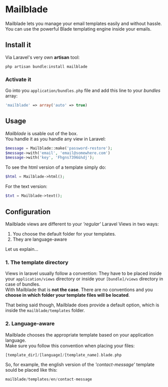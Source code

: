 Mailblade
=========

Mailblade lets you manage your email templates easily and without hassle.  
You can use the powerful Blade templating engine inside your emails.

## Install it
Via Laravel's very own **artisan** tool:  
```
php artisan bundle:install mailblade
```

### Activate it
Go into you `application/bundles.php` file and add this line to your *bundles* array:

```php
'mailblade' => array('auto' => true)
```

## Usage
*Mailblade* is usable out of the box.  
You handle it as you handle any view in Laravel:

```php
$message = Mailblade::make('password-restore');
$message->with('email', 'email@somewhere.com')
$message->with('key', 'Fhgns7396&%dj');
```

To see the html version of a template simply do:

```php
$html = Mailblade->html();
```

For the text version:

```php
$txt = Mailblade->text();
```

## Configuration
Mailblade views are different to your *'regular'* Laravel Views in two ways:

1. You choose the default folder for your templates.
2. They are language-aware

Let us explain...

### 1. The template directory
Views in laravel usually follow a convention: They have to be placed inside your `application/views` directory
or inside your `[bundle]/views` directory in case of bundles.  
With Mailblade that is **not the case**. There are no conventions and you **choose in which folder your template files will be located**.

That being said though, Mailblade does provide a default option, which is inside the `mailblade/templates` folder.

### 2. Language-aware
Mailblade chooses the appropriate template based on your application language.  
Make sure you follow this convention when placing your files:  

```php
[template_dir]/[language]/[template_name].blade.php
```

So, for example, the english version of the *'contact-message'* template sould be placed like this:

```php
mailblade/templates/en/contact-message
```
